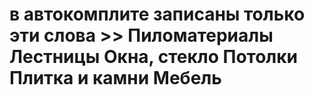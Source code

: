 # в автокомплите записаны только эти слова >> Пиломатериалы Лестницы Окна, стекло Потолки Плитка и камни Мебель
